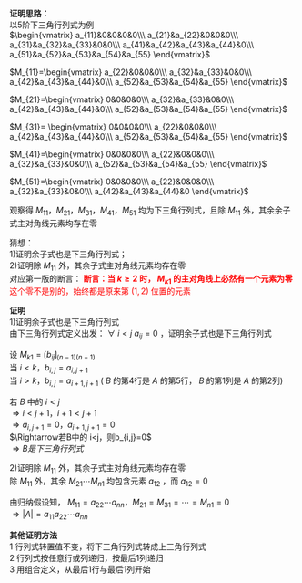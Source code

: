 ﻿**证明思路：**    
以5阶下三角行列式为例    
 $\begin{vmatrix}    
a_{11}&0&0&0&0\\\     
a_{21}&a_{22}&0&0&0\\\     
a_{31}&a_{32}&a_{33}&0&0\\\     
a_{41}&a_{42}&a_{43}&a_{44}&0\\\     
a_{51}&a_{52}&a_{53}&a_{54}&a_{55}    
\end{vmatrix}$     
    
 $M_{11}=\begin{vmatrix}    
a_{22}&0&0&0\\\     
a_{32}&a_{33}&0&0\\\     
a_{42}&a_{43}&a_{44}&0\\\     
a_{52}&a_{53}&a_{54}&a_{55}    
\end{vmatrix}$     
    
 $M_{21}=\begin{vmatrix}    
0&0&0&0\\\     
a_{32}&a_{33}&0&0\\\     
a_{42}&a_{43}&a_{44}&0\\\     
a_{52}&a_{53}&a_{54}&a_{55}    
\end{vmatrix}$     
    
 $M_{31}=    
\begin{vmatrix}    
0&0&0&0\\\     
a_{22}&0&0&0\\\     
a_{42}&a_{43}&a_{44}&0\\\     
a_{52}&a_{53}&a_{54}&a_{55}    
\end{vmatrix}$     
    
 $M_{41}=\begin{vmatrix}    
0&0&0&0\\\     
a_{22}&0&0&0\\\     
a_{32}&a_{33}&0&0\\\     
a_{52}&a_{53}&a_{54}&a_{55}    
\end{vmatrix}$     
    
 $M_{51}=\begin{vmatrix}    
0&0&0&0\\\     
a_{22}&0&0&0\\\     
a_{32}&a_{33}&0&0\\\     
a_{42}&a_{43}&a_{44}&0    
\end{vmatrix}$     
    
观察得 $M_{11}，M_{21}，M_{31}，M_{41}，M_{51}$ 均为下三角行列式，且除 $M_{11}$ 外，其余余子式主对角线元素均存在零    
    
猜想：    
1)证明余子式也是下三角行列式；    
2)证明除 $M_{11}$ 外，其余子式主对角线元素均存在零    
对应第一版的断言： <font color=red>**断言：当 $k\geq2$ 时， $M_{k1}$ 的主对角线上必然有一个元素为零**    
这个零不是别的，始终都是原来第 $(1,2)$ 位置的元素</font>    
    
**证明**    
1)证明余子式也是下三角行列式    
由下三角行列式定义出发： $\forall\ i<j\ a_{ij}=0$ ，证明余子式也是下三角行列式    
    
设 $M_{k1}=\lgroup b_{ij}\rgroup_{(n-1)(n-1)}$     
当 $i<k，b_{i,j}=a_{i,j+1}$     
当 $i>k，b_{i,j}=a_{i+1,j+1}$ ( $B$ 的第4行是 $A$ 的第5行， $B$ 的第1列是 $A$ 的第2列)    
    
若 $B$ 中的 $i<j$     
 $\Rightarrow i<j+1，i+1<j+1$     
 $\Rightarrow a_{i,j+1}=0，a_{i+1,j+1}=0$     
 $\Rightarrow若B中的 i<j，则b_{i,j}=0$     
 $\Rightarrow B是下三角行列式$     
    
2)证明除 $M_{11}$ 外，其余子式主对角线元素均存在零    
除 $M_{11}$ 外，其余 $M_{21}\cdots M_{n1}$ 均包含元素 $a_{12}$ ，而 $a_{12}=0$     
    
由归纳假设知， $M_{11}=a_{22}\cdots a_{nn}，M_{21}=M_{31}=\cdots=M_{n1}=0$     
 $\Rightarrow|A|=a_{11}a_{22}\cdots a_{nn}$     
    
**其他证明方法**    
1 行列式转置值不变，将下三角行列式转成上三角行列式    
2 行列式按任意行或列递归，按最后1列递归    
3 用组合定义，从最后1行与最后1列开始    
